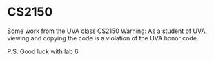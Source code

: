 # CS2150
Some work from the UVA class CS2150
Warning: As a student of UVA, viewing and copying the code is a violation of the UVA honor code. 

P.S. Good luck with lab 6